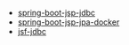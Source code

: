 - [spring-boot-jsp-jdbc](https://github.com/Om4r37/learning-projects/tree/spring-boot-jsp-jdbc)
- [spring-boot-jsp-jpa-docker](https://github.com/Om4r37/learning-projects/tree/spring-boot-jsp-jpa-docker)
- [jsf-jdbc](https://github.com/Om4r37/learning-projects/tree/jsf-jdbc)